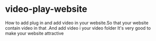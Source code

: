 # video-play-website
How to add plug in and add video in your website.So that your website contain video in that .And add video i your video folder
It's very good to make your website attractive
